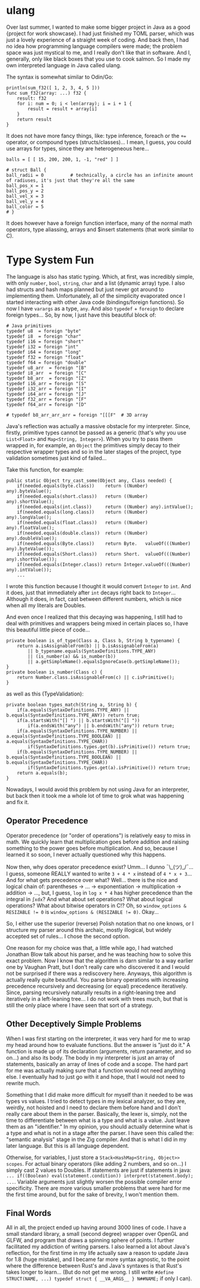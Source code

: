# ulang

Over last summer, I wanted to make some bigger project in Java as a good {project for work showcase}. I had just finished my TOML parser, which was just a lovely experience of a straight week of coding. And back then, I had no idea how programming language compilers were made; the problem space was just mystical to me, and I really don't like that in software. And I, generally, only like black boxes that you use to cook salmon. So I made my own interpreted language in Java called ulang. 

The syntax is somewhat similar to Odin/Go: 
```
println(sum_f32([ 1, 2, 3, 4, 5 ]))
func sum_f32(array: ...) f32 {
    result: f32
    for i: num = 0; i < len(array); i = i + 1 {
        result = result + array[i]
    }
    return result
}
```
It does not have more fancy things, like: type inference, foreach or the `+=` operator, or compound types (structs/classes)... I mean, I guess, you could use arrays for types, since they are heterogeneous here...
```
balls = [ [ 15, 200, 200, 1, -1, "red" ] ]

# struct Ball {
ball_radii = 0          # technically, a circle has an infinite amount of radiuses, it's just that they're all the same
ball_pos_x = 1
ball_pos_y = 2
ball_vel_x = 3
ball_vel_y = 4
ball_color = 5
# }
```

It does however have a foreign function interface, many of the normal math operators, type aliassing, arrays and $insert statements (that work similar to C).


# Type System Fun

The language is also has static typing. Which, at first, was incredibly simple, with only `number`, `bool`, `string`, `char` and a list (dynamic array) type. 
I also had structs and hash maps planned but just never got around to implementing them. 
Unfortunately, all of the simplicity evaporated once I started interacting with other Java code (bindings/foreign functions). 
So now I have `varargs` as a type, `any`. And also `typedef` + `foreign` to declare foreign types... So, by now, I just have this beautiful block of:

```
# Java primitives
typedef u8  = foreign "byte" 
typedef i8  = foreign "char"
typedef i16 = foreign "short"
typedef i32 = foreign "int"
typedef i64 = foreign "long"
typedef f32 = foreign "float"
typedef f64 = foreign "double"
typedef u8_arr  = foreign "[B"
typedef i8_arr  = foreign "[C"
typedef b8_arr  = foreign "[Z"
typedef i16_arr = foreign "[S"
typedef i32_arr = foreign "[I"
typedef i64_arr = foreign "[J"
typedef f32_arr = foreign "[F"
typedef f64_arr = foreign "[D"

# typedef b8_arr_arr_arr = foreign "[[[F"  # 3D array
```

Java's reflection was actually a massive obstacle for my interpreter. Since, firstly, primitive types cannot be passed as a generic 
(that's why you use `List<Float>` and `Map<String, Integer>`). 
When you try to pass them wrapped in, for example, an `Object` the primitives simply decay to their respective wrapper types
and so in the later stages of the project, type validation sometimes just kind of failed...

Take this function, for example:
```
public static Object try_cast_some(Object any, Class needed) {
    if(needed.equals(byte.class))    return ((Number) any).byteValue();
    if(needed.equals(short.class))   return ((Number) any).shortValue();
    if(needed.equals(int.class))     return ((Number) any).intValue();
    if(needed.equals(long.class))    return ((Number) any).longValue();
    if(needed.equals(float.class))   return ((Number) any).floatValue();
    if(needed.equals(double.class))  return ((Number) any).doubleValue();
    if(needed.equals(Byte.class))    return Byte.   valueOf(((Number) any).byteValue());
    if(needed.equals(Short.class))   return Short.  valueOf(((Number) any).shortValue());
    if(needed.equals(Integer.class)) return Integer.valueOf(((Number) any).intValue());
    ...
```
I wrote this function because I thought it would convert `Integer` to `int`. 
And it does, just that immediately after `int` decays right back to `Integer`... 
Although it does, in fact, cast between different numbers, which is nice when all my literals are Doubles. 

And even once I realized that this decaying was happening, I still had to deal with primitives and wrappers being mixed in certain places so,
I have this beautiful little piece of code...
```
private boolean is_of_type(Class a, Class b, String b_typename) {
    return a.isAssignableFrom(b) || b.isAssignableFrom(a)
        || b_typename.equals(SyntaxDefinitions.TYPE_ANY)
        || (is_number(a) && is_number(b))
        || a.getSimpleName().equalsIgnoreCase(b.getSimpleName());
}
private boolean is_number(Class c) {
    return Number.class.isAssignableFrom(c) || c.isPrimitive();
}
```

as well as this (TypeValidation):
```
private boolean types_match(String a, String b) {
    if(a.equals(SyntaxDefinitions.TYPE_ANY) || b.equals(SyntaxDefinitions.TYPE_ANY)) return true;
    if(a.startsWith("[] ") || b.startsWith("[] "))
        if(a.endsWith("any") || b.endsWith("any")) return true;
    if(a.equals(SyntaxDefinitions.TYPE_NUMBER) || a.equals(SyntaxDefinitions.TYPE_BOOLEAN) || a.equals(SyntaxDefinitions.TYPE_CHAR))
        if(SyntaxDefinitions.types.get(b).isPrimitive()) return true;
    if(b.equals(SyntaxDefinitions.TYPE_NUMBER) || b.equals(SyntaxDefinitions.TYPE_BOOLEAN) || b.equals(SyntaxDefinitions.TYPE_CHAR))
        if(SyntaxDefinitions.types.get(a).isPrimitive()) return true;
    return a.equals(b);
}
```

Nowadays, I would avoid this problem by not using Java for an interpreter, but back then it took me a whole lot of time to grok what was happening and fix it.

## Operator Precedence

Operator precedence (or "order of operations") is relatively easy to miss in math. We quickly learn that multiplication goes before addition and raising something to the power goes before multiplication. And so, because I learned it so soon, I never actually questioned why this happens.

Now then, why does operator precedence exist? Umm... I dunno ¯\\\_(ツ)\_/¯... I guess, someone REALLY wanted to write `3 + 4 * x` instead of `4 * x + 3`... And for what gets precedence over what? Well... there is the nice and logical chain of: parentheses -> ... -> exponentiation -> multiplication -> addition -> ..., but, I guess, `log` in `log x * 4` has higher precedence than the integral in `∫xdx`? And what about set operations? What about logical operations? What about bitwise operators in C!? Oh, so `window_options & RESIZABLE != 0` is `window_options & (RESIZABLE != 0)`. Okay...

So, I either use the superior (reverse) Polish notation that no one knows, or I structure my parser around this archaic, mostly illogical, but widely accepted set of rules...
I chose the second option.

One reason for my choice was that, a little while ago, I had watched Jonathan Blow talk about his parser, and he was teaching how to solve this exact problem. Now I know that the algorithm is darn similar to a way earlier one by Vaughan Pratt, but I don't really care who discovered it and I would not be surprised if there was a rediscovery here. Anyways, this algorithm is actually really quite beautiful. You parse binary operations with increasing precedence recursively and decreasing (or equal) precedence iteratively. Since, parsing recursively naturally results in a right-leaning tree and iteratively in a left-leaning tree... I do not work with trees much, but that is still the only place where I have seen that sort of a strategy.

## Other Deceptively Simple Problems

When I was first starting on the interpreter, it was very hard for me to wrap my head around how to evaluate functions. But the answer is "just do it." A function is made up of its declaration (arguments, return parameter, and so on...) and also its body. The body in my interpreter is just an array of statements, basically an array of lines of code and a scope.
The hard part for me was actually making sure that a function would not need anything else. I eventually had to just go with it and hope, that I would not need to rewrite much.

Something that I did make more difficult for myself than it needed to be was types vs values. I tried to detect types in my lexical analyzer, so they are, weirdly, not hoisted and I need to declare them before hand and I don't really care about them in the parser. Basically, the lexer is, simply, not the time to differentiate between what is a type and what is a value. Just leave them as an "identifier." In my opinion, you should actually determine what is a type and what is not in a stage after the parser. I have seen this called the: "semantic analysis" stage in the Zig compiler. And that is what I did in my later language. But this is all language dependent.

Otherwise, for variables, I just store a `Stack<HashMap<String, Object>> scopes`. For actual binary operators (like adding 2 numbers, and so on...) I simply cast 2 values to Doubles. If statements are just if statements in java: `... if((Boolean) eval(statement.condition)) interpret(statement.body); ...`. Variable arguments just slightly worsen the possible compiler error specificity. There are more various smaller problems that were hard for me the first time around, but for the sake of brevity, I won't mention them.

## Final Words

All in all, the project ended up having around 3000 lines of code. I have a small standard library, a small (second degree) wrapper over OpenGL and GLFW, and program that draws a spinning sphere of points. I further facilitated my addiction of writing parsers. I also learned a lot about Java's reflection, for the first time in my life actually saw a reason to update Java for 1.8 (huge mistake), and I became far more syntax agnostic, to the point where the difference between Rust's and Java's syntaxes is that Rust's takes longer to learn... (But do not get me wrong. I still write `#define STRUCT(NAME, ...) typedef struct { __VA_ARGS__ } N##NAME;` if only I can).

  

